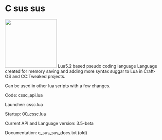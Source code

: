 # C sus sus
<img src="https://user-images.githubusercontent.com/56871670/224428777-7f18eaeb-3353-41f1-8fac-788a75e82ab1.png" width="170" height="160">
Lua5.2 based pseudo coding language
Language created for memory saving and adding more syntax suggar to Lua in Craft-OS and CC:Tweaked projects.

Can be used in other lua scripts with a few changes.

Code: cssc_api.lua

Launcher: cssc.lua

Startup: 00_cssc.lua

Current API and Language version: 3.5-beta

Documentation: c_sus_sus_docs.txt (old)
